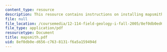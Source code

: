 ```yaml
---
content_type: resource
description: This resource contains instructions on installing mapsmith.
file: null
file_location: /coursemedia/12-114-field-geology-i-fall-2005/8ef0db0ed656c7638131f6a5a159494d_mapsmith.pdf
file_type: application/pdf
resourcetype: Document
title: mapsmith.pdf
uid: 8ef0db0e-d656-c763-8131-f6a5a159494d
---
```

